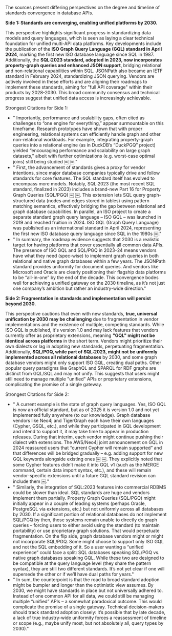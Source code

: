 The sources present differing perspectives on the degree and timeline of standards convergence in database APIs.

**Side 1: Standards are converging, enabling unified platforms by 2030.**

This perspective highlights significant progress in standardizing data models and query languages, which is seen as laying a clear technical foundation for unified multi-API data platforms. Key developments include the publication of the **ISO Graph Query Language (GQL) standard in April 2024**, marking the first new ISO database language since SQL in 1987. Additionally, the **SQL:2023 standard, adopted in 2023, now incorporates property-graph queries and enhanced JSON support**, bridging relational and non-relational capabilities within SQL. JSONPath also became an IETF standard in February 2024, standardizing JSON querying. Vendors are actively involved in these efforts and are aligning their roadmaps to implement these standards, aiming for "full API coverage" within their products by 2028-2030. This broad community consensus and technical progress suggest that unified data access is increasingly achievable.

Strongest Citations for Side 1:
*   " Importantly, performance and scalability gaps, often cited as challenges to “one engine for everything,” appear surmountable on this timeframe. Research prototypes have shown that with proper engineering, relational systems can efficiently handle graph and other non-relational workloads. For example, integrating property-graph queries into a relational engine (as in DuckDB’s “DuckPGQ” project) yielded “encouraging performance and scalability on large graph datasets,” albeit with further optimizations (e.g. worst-case optimal joins) still being studied ￼ ￼."
*   " First, the advancement of standards gives a proxy for vendor intentions, since major database companies typically drive and follow standards for core features. The SQL standard itself has evolved to encompass more models. Notably, SQL:2023 (the most recent SQL standard, finalized in 2023) includes a brand-new Part 16 for Property Graph Queries (SQL/PGQ) ￼ ￼. This extension lets SQL query graph-structured data (nodes and edges stored in tables) using pattern matching semantics, effectively bridging the gap between relational and graph database capabilities. In parallel, an ISO project to create a separate standard graph query language – ISO GQL – was launched in 2019 and reached fruition in 2024. ISO GQL (Graph Query Language) was published as an international standard in April 2024, representing the first new ISO database query language since SQL in the 1980s ￼."
*   " In summary, the roadmap evidence suggests that 2030 is a realistic target for having platforms that cover essentially all common data APIs. The presence of ISO GQL and SQL/PGQ in 2023–24 means vendors have what they need (spec-wise) to implement graph queries in both relational and native graph databases within a few years. The JSONPath standard provides uniformity for document queries. And vendors like Microsoft and Oracle are clearly positioning their flagship data platforms to be “all-in-one” by the end of the decade. This convergence bodes well for achieving a unified gateway on the 2030 timeline, as it’s not just one company’s ambition but rather an industry-wide direction."

**Side 2: Fragmentation in standards and implementation will persist beyond 2030.**

This perspective cautions that even with new standards, **true, universal unification by 2030 may be challenging** due to fragmentation in vendor implementations and the existence of multiple, competing standards. While ISO GQL is published, it's version 1.0 and may lack features that vendors currently offer as proprietary extensions, meaning **"GQL" might not be identical across platforms** in the short term. Vendors might prioritize their own dialects or lag in adopting new standards, perpetuating fragmentation. Additionally, **SQL/PGQ, while part of SQL:2023, might not be uniformly implemented across all relational databases** by 2030, and some graph database vendors might only support ISO GQL, creating dual paths. Other popular query paradigms like GraphQL and SPARQL for RDF graphs are distinct from GQL/SQL and may not unify. This suggests that users might still need to manage multiple "unified" APIs or proprietary extensions, complicating the promise of a single gateway.

Strongest Citations for Side 2:
*   " A current example is the state of graph query languages. Yes, ISO GQL is now an official standard, but as of 2025 it is version 1.0 and not yet implemented fully anywhere (to our knowledge). Graph database vendors like Neo4j and TigerGraph each have their own languages (Cypher, GSQL, etc.), and while they participated in GQL development and intend to support it, it may take time to appear in production releases. During that interim, each vendor might continue pushing their dialect with extensions. The AWS/Neo4j joint announcement on GQL in 2024 reassured users that “current Cypher will remain supported” and that differences will be bridged gradually – e.g. adding support for new GQL keywords alongside existing ones ￼ ￼. They explicitly noted that some Cypher features didn’t make it into GQL v1 (such as the MERGE command, certain data import syntax, etc.), and these will remain vendor-specific extensions until a future GQL standard revision can include them ￼."
*   " Similarly, the integration of SQL:2023 features into commercial RDBMS could be slower than ideal. SQL standards are huge and vendors implement them partially. Property Graph Queries (SQL/PGQ) might initially appear in a couple of leading systems (perhaps Oracle, PostgreSQL via extensions, etc.) but not uniformly across all databases by 2030. If a significant portion of relational databases do not implement SQL/PGQ by then, those systems remain unable to directly do graph queries – forcing users to either avoid using the standard (to maintain portability) or use proprietary graph solutions. That would perpetuate fragmentation. On the flip side, graph database vendors might or might not incorporate SQL/PGQ. Some might choose to support only ISO GQL and not the SQL embedding of it. So a user wanting a “unified experience” could face a split: SQL databases speaking SQL/PGQ vs. native graph databases speaking GQL. While these two are designed to be compatible at the query language level (they share the pattern syntax), they are still two different standards. It’s not yet clear if one will supersede the other or if we’ll have dual paths for years."
*   " In sum, the counterpoint is that the road to broad standard adoption might be bumpier and longer than the optimistic view assumes. By 2030, we might have standards in place but not universally adhered to. Instead of one common API for all data, we could still be managing multiple “unified” APIs – a somewhat paradoxical outcome. This would complicate the promise of a single gateway. Technical decision-makers should track standard adoption closely: it’s possible that by late decade, a lack of true industry-wide uniformity forces a reassessment of timeline or scope (e.g., maybe unify most, but not absolutely all, query types by 2030)."